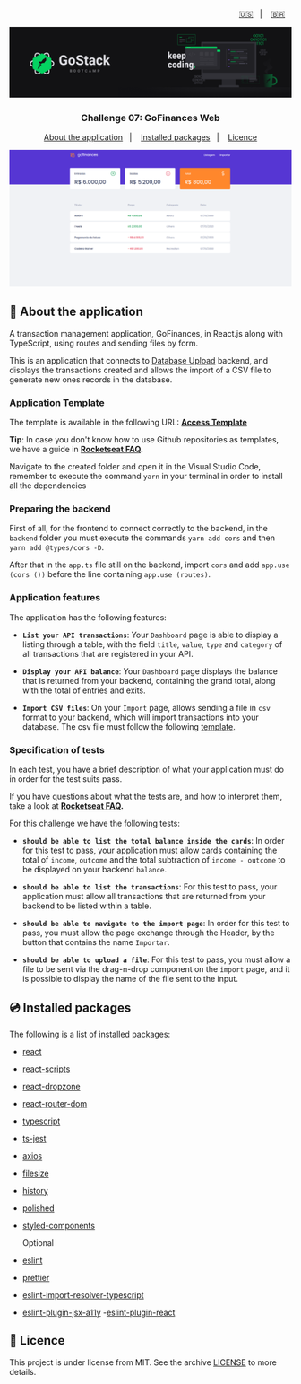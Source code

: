 <p align="right">
  <a href="README.en.md">🇺🇸</a>&nbsp;&nbsp;&nbsp;|&nbsp;&nbsp;&nbsp;
  <a href="README.md">🇧🇷</a>&nbsp;&nbsp;&nbsp;
</p>

<img alt="GoStack" src=./src/assets/header-bootcamp.png />

<h3 align="center">
  Challenge 07: GoFinances Web
</h3>

<p align="center">
  <a href="#rocket-about-the-application">About the application</a>&nbsp;&nbsp;&nbsp;|&nbsp;&nbsp;&nbsp;
  <a href="#cd-installed-packages">Installed packages</a>&nbsp;&nbsp;&nbsp;|&nbsp;&nbsp;&nbsp;
  <a href="#memo-licence">Licence</a>
</p>

<img alt="Gofinances" src=./src/assets/gofinances.gif />

## :rocket: About the application

A transaction management application, GoFinances, in React.js along with TypeScript, using routes and sending files by form.

This is an application that connects to [Database Upload](https://github.com/bruno-fialho/desafio-database-upload) backend, and displays the transactions created and allows the import of a CSV file to generate new ones records in the database.

### Application Template

The template is available in the following URL: **[Access Template](https://github.com/Rocketseat/gostack-template-fundamentos-reactjs)**

**Tip**: In case you don't know how to use Github repositories as templates, we have a guide in **[Rocketseat FAQ](https://github.com/Rocketseat/bootcamp-gostack-desafios/tree/master/faq-desafios).**

Navigate to the created folder and open it in the Visual Studio Code, remember to execute the command `yarn` in your terminal in order to install all the dependencies

### Preparing the backend

First of all, for the frontend to connect correctly to the backend, in the `backend` folder you must execute the commands `yarn add cors` and then `yarn add @types/cors -D`.

After that in the `app.ts` file still on the backend, import `cors` and add `app.use (cors ())` before the line containing `app.use (routes)`.

### Application features

The application has the following features:

- **`List your API transactions`**: Your `Dashboard` page is able to display a listing through a table, with the field `title`, `value`, `type` and `category` of all transactions that are registered in your API.

- **`Display your API balance`**: Your `Dashboard` page displays the balance that is returned from your backend, containing the grand total, along with the total of entries and exits.

- **`Import CSV files`**: On your `Import` page, allows sending a file in `csv` format to your backend, which will import transactions into your database. The csv file must follow the following [template](https://github.com/Rocketseat/bootcamp-gostack-desafios/blob/master/desafio-database-upload/assets/file.csv).

### Specification of tests

In each test, you have a brief description of what your application must do in order for the test suits pass.

If you have questions about what the tests are, and how to interpret them, take a look at **[Rocketseat FAQ](https://github.com/Rocketseat/bootcamp-gostack-desafios/tree/master/faq-challenges).**

For this challenge we have the following tests:

- **`should be able to list the total balance inside the cards`**: In order for this test to pass, your application must allow cards containing the total of `income`, `outcome` and the total subtraction of `income - outcome` to be displayed on your backend `balance`.

* **`should be able to list the transactions`**: For this test to pass, your application must allow all transactions that are returned from your backend to be listed within a table.

- **`should be able to navigate to the import page`**: In order for this test to pass, you must allow the page exchange through the Header, by the button that contains the name `Importar`.

- **`should be able to upload a file`**: For this test to pass, you must allow a file to be sent via the drag-n-drop component on the `import` page, and it is possible to display the name of the file sent to the input.

## :cd: Installed packages

The following is a list of installed packages:

- [react](https://reactjs.org/)
- [react-scripts](https://github.com/facebook/create-react-app#readme)
- [react-dropzone](https://github.com/react-dropzone/react-dropzone)
- [react-router-dom](https://github.com/ReactTraining/react-router#readme)
- [typescript](https://www.typescriptlang.org/)
- [ts-jest](https://kulshekhar.github.io/ts-jest)
- [axios](https://github.com/axios/axios)
- [filesize](https://filesizejs.com/)
- [history](https://github.com/ReactTraining/history#readme)
- [polished](https://polished.js.org/)
- [styled-components](https://styled-components.com/)

	Optional
- [eslint](https://eslint.org/)
- [prettier](https://prettier.io/)
- [eslint-import-resolver-typescript](https://github.com/alexgorbatchev/eslint-import-resolver-typescript#readme)
- [eslint-plugin-jsx-a11y](https://github.com/evcohen/eslint-plugin-jsx-a11y#readme)
-[eslint-plugin-react](https://github.com/yannickcr/eslint-plugin-react)

## :memo: Licence

This project is under license from MIT. See the archive [LICENSE](LICENSE) to more details.

